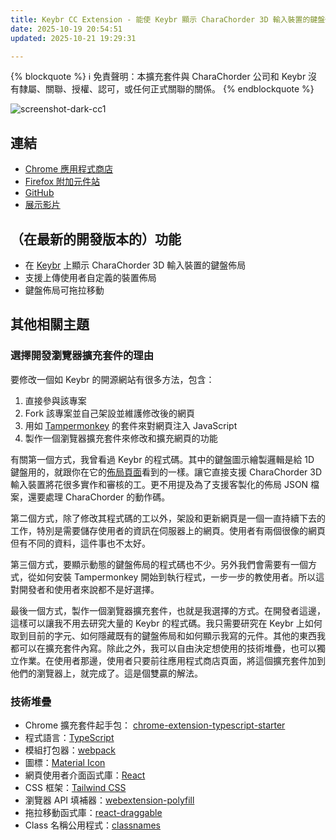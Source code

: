 ```yaml
---
title: Keybr CC Extension - 能使 Keybr 顯示 CharaChorder 3D 輸入裝置的鍵盤佈局的非官方瀏覽器擴充套件
date: 2025-10-19 20:54:51
updated: 2025-10-21 19:29:31

---
```

{% blockquote %}
:information_source: 免責聲明：本擴充套件與 CharaChorder 公司和 Keybr 沒有隸屬、關聯、授權、認可，或任何正式關聯的關係。
{% endblockquote %}

![screenshot-dark-cc1](https://hackmd.io/_uploads/rJgRuNMCeg.png)

## 連結

- [Chrome 應用程式商店](https://chromewebstore.google.com/detail/keybr-cc-extension/fdofhfbipdhkkhhdjlfjnjfnkibpbdpg)
- [Firefox 附加元件站](https://addons.mozilla.org/en-US/firefox/addon/keybr-cc-extension/)
- [GitHub](https://github.com/andy23512/keybr-cc-extension)
- [展示影片](https://youtu.be/IQWf4IuekFQ?si=q_DkxyKOvMsdcqV3)

## （在最新的開發版本的）功能

- 在 [Keybr](https://www.keybr.com/) 上顯示 CharaChorder 3D 輸入裝置的鍵盤佈局
- 支援上傳使用者自定義的裝置佈局
- 鍵盤佈局可拖拉移動

## 其他相關主題

### 選擇開發瀏覽器擴充套件的理由

要修改一個如 Keybr 的開源網站有很多方法，包含：

1. 直接參與該專案
2. Fork 該專案並自己架設並維護修改後的網頁
3. 用如 [Tampermonkey](https://www.tampermonkey.net/) 的套件來對網頁注入 JavaScript
4. 製作一個瀏覽器擴充套件來修改和擴充網頁的功能

有關第一個方式，我曾看過 Keybr 的程式碼。其中的鍵盤圖示繪製邏輯是給 1D 鍵盤用的，就跟你在它的[佈局頁面](https://www.keybr.com/layouts)看到的一樣。讓它直接支援 CharaChorder 3D 輸入裝置將花很多實作和審核的工。更不用提及為了支援客製化的佈局 JSON 檔案，還要處理 CharaChorder 的動作碼。

第二個方式，除了修改其程式碼的工以外，架設和更新網頁是一個一直持續下去的工作，特別是需要儲存使用者的資訊在伺服器上的網頁。使用者有兩個很像的網頁但有不同的資料，這件事也不太好。

第三個方式，要顯示動態的鍵盤佈局的程式碼也不少。另外我們會需要有一個方式，從如何安裝 Tampermonkey 開始到執行程式，一步一步的教使用者。所以這對開發者和使用者來說都不是好選擇。

最後一個方式，製作一個瀏覽器擴充套件，也就是我選擇的方式。在開發者這邊，這樣可以讓我不用去研究大量的 Keybr 的程式碼。我只需要研究在 Keybr 上如何取到目前的字元、如何隱藏既有的鍵盤佈局和如何顯示我寫的元件。其他的東西我都可以在擴充套件內寫。除此之外，我可以自由決定想使用的技術堆疊，也可以獨立作業。在使用者那邊，使用者只要前往應用程式商店頁面，將這個擴充套件加到他們的瀏覽器上，就完成了。這是個雙贏的解法。

### 技術堆疊

- Chrome 擴充套件起手包： [chrome-extension-typescript-starter](https://github.com/chibat/chrome-extension-typescript-starter)
- 程式語言：[TypeScript](https://www.typescriptlang.org/)
- 模組打包器：[webpack](https://webpack.js.org/)
- 圖標：[Material Icon](https://fonts.google.com/icons)
- 網頁使用者介面函式庫：[React](https://react.dev/)
- CSS 框架：[Tailwind CSS](https://tailwindcss.com/)
- 瀏覽器 API 填補器：[webextension-polyfill](https://github.com/mozilla/webextension-polyfill)
- 拖拉移動函式庫：[react-draggable](https://github.com/react-grid-layout/react-draggable)
- Class 名稱公用程式：[classnames](https://www.npmjs.com/package/classnames)
